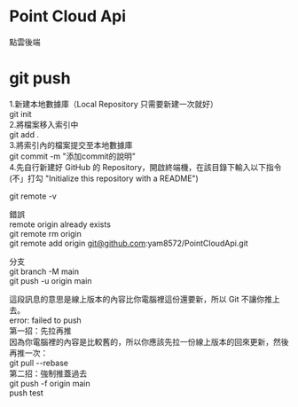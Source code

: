 # Point Cloud Api
點雲後端

# git push  
1.新建本地數據庫（Local Repository 只需要新建一次就好）<br>
git init<br>
2.將檔案移入索引中<br>
git add .<br>
3.將索引內的檔案提交至本地數據庫<br>
git commit -m "添加commit的說明"<br>
4.先自行新建好 GitHub 的 Repository，開啟終端機，在該目錄下輸入以下指令<br>
(不」打勾 "Initialize this repository with a README")<br>

git remote -v<br>

錯誤 <br>
remote origin already exists<br>
git remote rm origin<br>
git remote add origin git@github.com:yam8572/PointCloudApi.git<br>

分支<br>
git branch -M main<br>
git push -u origin main<br>

這段訊息的意思是線上版本的內容比你電腦裡這份還要新，所以 Git 不讓你推上去。<br>
error: failed to push<br>
第一招：先拉再推<br>
因為你電腦裡的內容是比較舊的，所以你應該先拉一份線上版本的回來更新，然後再推一次：<br>
git pull --rebase<br>
第二招：強制推蓋過去<br>
git push -f origin main<br>
push test<br>
